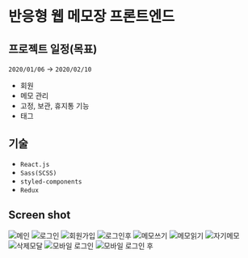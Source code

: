 # **반응형 웹 메모장 프론트엔드**

## **프로젝트 일정(목표)**

`2020/01/06` → `2020/02/10`

- 회원
- 메모 관리
- 고정, 보관, 휴지통 기능
- 태그

## 기술

- `React.js`
- `Sass(SCSS)`
- `styled-components`
- `Redux`

## Screen shot

![메인](./img/index.png)
![로그인](./img/login_form.png)
![회원가입](./img/register_form.png)
![로그인후](./img/after_login.png)
![메모쓰기](./img/write_memo.png)
![메모읽기](./img/read_memo.png)
![자기메모](./img/read_my_memo.png)
![삭제모달](./img/my_memo_modal.png)
![모바일 로그인](./img/mobile_login_form.png)
![모바일 로그인 후](./img/mobile_after_login.png)

